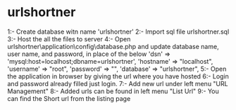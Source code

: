 # urlshortner
1:- Create database witn name 'urlshortner'
2:- Import sql file urlshortner.sql
3:- Host the all the files to server
4:- Open urlshortner\application\config\database.php and update database name, user name, and password, in place of the below
	'dsn'	=> 'mysql:host=localhost;dbname=urlshortner',
	'hostname' => "localhost",
	'username' => "root",
	'password' => "",
	'database' => "urlshortner",
5:- Open the application in browser by giving the url where you have hosted
6:- Login and password already filled just login.
7:- Add new url under left menu "URL Management"
8:- Added urls can be found in left menu "List Url"
9:- You can find the Short url from the listing page

